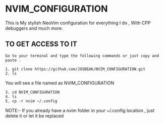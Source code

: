 # NVIM_CONFIGURATION
This is My stylish NeoVim configuration for everything I do , With CPP debuggers and much more.

## TO GET ACCESS TO IT
```
Go to your terminal and type the following commands or just copy and paste .

1. git clone https://github.com/JOSBEAK/NVIM_CONFIGURATION.git
2. ls
```
You will see a file named as NVIM_CONFIGURATION
```
3. cd NVIM_CONFIGURATION
4. ls
5. cp -r nvim ~/.config
```
NOTE:- If you already have a nvim folder in your ~/.config location , just delete it or let it be replaced
